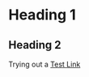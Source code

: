 # Heading 1

## Heading 2

Trying out a [Test Link](//andrewreece.co.uk)

<script>window.onload = window.alert("Test text");</script>
